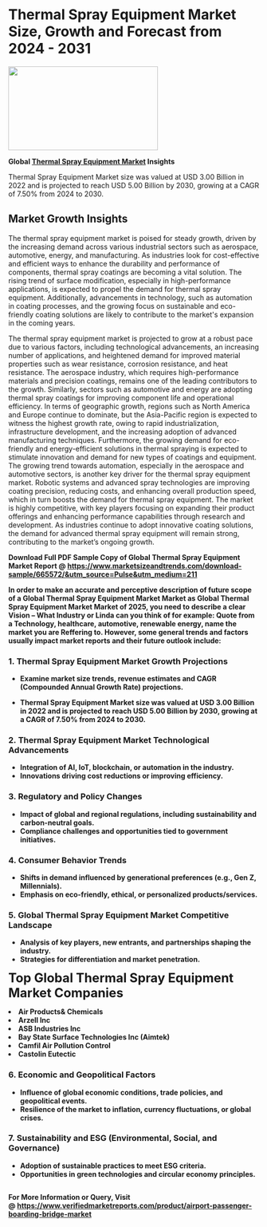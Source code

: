 <H1>Thermal Spray Equipment Market Size, Growth and Forecast from 2024 - 2031</H1><img class="aligncenter size-medium wp-image-584254" src="https://thirdeyenews.in/wp-content/uploads/2024/09/Global-Market-Research-300x168.jpeg" alt="" width="300" height="168" /><p><strong>Global&nbsp;<a href="https://www.marketsizeandtrends.com/download-sample/665572/&amp;utm_source=Pulse&amp;utm_medium=211">Thermal Spray Equipment Market</a> Insights</strong></p><p>Thermal Spray Equipment Market size was valued at USD 3.00 Billion in 2022 and is projected to reach USD 5.00 Billion by 2030, growing at a CAGR of 7.50% from 2024 to 2030.</p><p><h2>Market Growth Insights</h2> <p>The thermal spray equipment market is poised for steady growth, driven by the increasing demand across various industrial sectors such as aerospace, automotive, energy, and manufacturing. As industries look for cost-effective and efficient ways to enhance the durability and performance of components, thermal spray coatings are becoming a vital solution. The rising trend of surface modification, especially in high-performance applications, is expected to propel the demand for thermal spray equipment. Additionally, advancements in technology, such as automation in coating processes, and the growing focus on sustainable and eco-friendly coating solutions are likely to contribute to the market's expansion in the coming years.</p> <p><strong></strong></p> <p>The thermal spray equipment market is projected to grow at a robust pace due to various factors, including technological advancements, an increasing number of applications, and heightened demand for improved material properties such as wear resistance, corrosion resistance, and heat resistance. The aerospace industry, which requires high-performance materials and precision coatings, remains one of the leading contributors to the growth. Similarly, sectors such as automotive and energy are adopting thermal spray coatings for improving component life and operational efficiency. In terms of geographic growth, regions such as North America and Europe continue to dominate, but the Asia-Pacific region is expected to witness the highest growth rate, owing to rapid industrialization, infrastructure development, and the increasing adoption of advanced manufacturing techniques. Furthermore, the growing demand for eco-friendly and energy-efficient solutions in thermal spraying is expected to stimulate innovation and demand for new types of coatings and equipment. The growing trend towards automation, especially in the aerospace and automotive sectors, is another key driver for the thermal spray equipment market. Robotic systems and advanced spray technologies are improving coating precision, reducing costs, and enhancing overall production speed, which in turn boosts the demand for thermal spray equipment. The market is highly competitive, with key players focusing on expanding their product offerings and enhancing performance capabilities through research and development. As industries continue to adopt innovative coating solutions, the demand for advanced thermal spray equipment will remain strong, contributing to the market’s ongoing growth.</p> <p><strong></p><p><span class=""><strong>Download Full PDF Sample Copy of Global Thermal Spray Equipment Market Report</strong> @ <a href="https://www.marketsizeandtrends.com/download-sample/665572/&amp;utm_source=Pulse&amp;utm_medium=211" target="_blank">https://www.marketsizeandtrends.com/download-sample/665572/&amp;utm_source=Pulse&amp;utm_medium=211</a></span></p><p>In order to make an accurate and perceptive description of future scope of a Global&nbsp;Thermal Spray Equipment Market Market as Global&nbsp;Thermal Spray Equipment Market Market of 2025, you need to describe a clear Vision &ndash; What Industry or Linda can you think of for example: Quote from a Technology, healthcare, automotive, renewable energy, name the market you are Reffering to. However, some general trends and factors usually impact market reports and their future outlook include:</p><h3>1.&nbsp;<strong>Thermal Spray Equipment Market Growth Projections</strong></h3><ul><li>Examine market size trends, revenue estimates and CAGR (Compounded Annual Growth Rate) projections.</li><li><p>Thermal Spray Equipment Market size was valued at USD 3.00 Billion in 2022 and is projected to reach USD 5.00 Billion by 2030, growing at a CAGR of 7.50% from 2024 to 2030.</p></li></ul><h3>2.&nbsp;<strong>Thermal Spray Equipment Market Technological Advancements</strong></h3><ul><li>Integration of AI, IoT, blockchain, or automation in the industry.</li><li>Innovations driving cost reductions or improving efficiency.</li></ul><h3>3.&nbsp;<strong>Regulatory and Policy Changes</strong></h3><ul><li>Impact of global and regional regulations, including sustainability and carbon-neutral goals.</li><li>Compliance challenges and opportunities tied to government initiatives.</li></ul><h3>4.&nbsp;<strong>Consumer Behavior Trends</strong></h3><ul><li>Shifts in demand influenced by generational preferences (e.g., Gen Z, Millennials).</li><li>Emphasis on eco-friendly, ethical, or personalized products/services.</li></ul><h3>5.&nbsp;<strong>Global Thermal Spray Equipment Market Competitive Landscape</strong></h3><ul><li>Analysis of key players, new entrants, and partnerships shaping the industry.</li><li>Strategies for differentiation and market penetration.</li></ul><p data-pm-slice="1 1 []"><span style="color: inherit; font-family: inherit; font-size: 25px;">Top Global Thermal Spray Equipment Market Companies</span></p><div class="" data-test-id=""><p><li>Air Products& Chemicals</li><li> Arzell Inc</li><li> ASB Industries Inc</li><li> Bay State Surface Technologies Inc (Aimtek)</li><li> Camfil Air Pollution Control</li><li> Castolin Eutectic</li></p></div><h3>6.&nbsp;<strong>Economic and Geopolitical Factors</strong></h3><ul><li>Influence of global economic conditions, trade policies, and geopolitical events.</li><li>Resilience of the market to inflation, currency fluctuations, or global crises.</li></ul><h3>7.&nbsp;<strong>Sustainability and ESG (Environmental, Social, and Governance)</strong></h3><ul><li>Adoption of sustainable practices to meet ESG criteria.</li><li>Opportunities in green technologies and circular economy principles.</li></ul><h2><strong style="font-size: 14px;">For More Information or Query, Visit @&nbsp;</strong><a style="background-color: #ffffff; font-size: 14px;" href="https://www.marketsizeandtrends.com/report/thermal-spray-equipment-market/" target="_blank">https://www.verifiedmarketreports.com/product/airport-passenger-boarding-bridge-market</a></h2>
